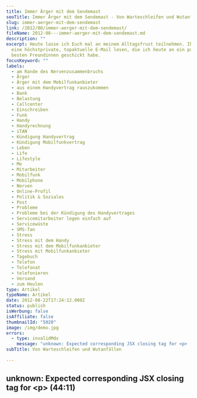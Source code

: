 ```yaml
---
title: Immer Ärger mit dem Sendemast
seoTitle: Immer Ärger mit dem Sendemast - Von Warteschleifen und Wutanfällen
slug: immer-aerger-mit-dem-sendemast
link: /2012/08/immer-aerger-mit-dem-sendemast/
fileName: 2012-08---immer-aerger-mit-dem-sendemast.md
description: ""
excerpt: Heute lasse ich Euch mal an meinem Alltagsfrust teilnehmen. Ihr dürft
  eine höchstprivate, topaktuelle E-Mail lesen, die ich heute an ein paar meiner
  besten Freundinnen geschickt habe.
focusKeyword: ""
labels:
  - am Rande des Nervenzusammenbruchs
  - Ärger
  - Ärger mit dem Mobilfunkanbieter
  - aus einem Handyvertrag rauszukommen
  - Bank
  - Belastung
  - Callcenter
  - Einschreiben
  - Funk
  - Handy
  - Handyrechnung
  - iTAN
  - Kündigung Handyvertrag
  - Kündigung Mobilfunkvertrag
  - Leben
  - Life
  - Lifestyle
  - Me
  - Mitarbeiter
  - Mobilfunk
  - Mobilphone
  - Nerven
  - Online-Profil
  - Politik & Soziales
  - Post
  - Probleme
  - Probleme bei der Kündigung des Handyvertrages
  - Servicemitarbeiter legen einfach auf
  - Servicewüste
  - SMS-Tan
  - Stress
  - Stress mit dem Handy
  - Stress mit dem Mobilfunkanbieter
  - Stress mit Mobilfunkanbieter
  - Tagebuch
  - Telefon
  - Telefonat
  - telefonieren
  - Versand
  - zum Heulen
type: Artikel
typeName: Artikel
date: 2012-08-22T17:24:12.000Z
status: publish
isWerbung: false
isAffiliate: false
thumbnailId: "5020"
image: /img/demo.jpg
errors:
  - type: invalidMdx
    message: "unknown: Expected corresponding JSX closing tag for <p> (44:11)"
subTitle: Von Warteschleifen und Wutanfällen
  
---
```


## unknown: Expected corresponding JSX closing tag for &lt;p> (44:11)

<!--
Erstmal zu meiner Verteidigung: Ich weiß, ich mache Euch verrückt, aber das tun
die Mobilfunkanbieter auch mit mir. Ich habe nun 3 Wochen lang krampfhaft
versucht, wieder zu Congstar zu wechseln (Deshalb hatte ich Euch ja vor Kurzem
auch geschrieben, dass ich wieder unter meiner alten Nummer 01xxxxxxxxx zu
erreichen bin.), was die allerdings mit aller Macht zu verhindern wussten.

![Sendemast](http://cardamonchai.com/wp-content/uploads/2012/08/einlieferungsbeleg-640x427.jpg "Beweisfoto")

Leider wurden meine geänderten Kontodaten bei Congstar nicht ins System
übertragen. Das Guthaben, welches ich auf meine Karte geladen hatte, wurde
zurückgebucht und innerhalb von 2 Tagen angemahnt, wodurch mir Kosten in Höhe
von 46,80 € entstanden sind, ohne dass ich auch nur ein einziges Mal mit der
Karte telefonieren konnte. Plus 20 Euro, die einfach in der
Congstar-Warteschleife verpufft sind. Man stelle sich vor: Durch einen zuerst
von Congstar verursachten, später von 1&amp;1 nachgeahmten Fehler beim Versand
meiner SMS-Bank-Tans wurde kurzzeitig sogar mein Bankkonto gesperrt. Ich sollte
meine 'Schulden' an Congstar überweisen, da mir sonst die Funktion 'Kontodaten
ändern' in meinem Congstar-Onlineprofil für immer verwährt bleiben würde, der
Hund beißt sich also in den Schwanz. Die Bank hatte die iTANs versendet,
allerdings kamen sie niemals bei mir an, da sich anscheinend weder 1&amp;1 noch
Congstar für die Übertragung der für mich bestimmten Kurznachrichten
verantwortlich fühlte.

![](https://s-static.ak.facebook.com/images/blank.gif)

Ich bin also bis auf Weiteres wieder unter der 01xxxxxxxxxx erreichbar, da mich
1&amp;1 (sicherlich aus Gründen) auch nach 3maliger Kündigung plus
Anwaltsschreiben (Alles per eingeschriebenem Einschreiben) nicht aus ihrem
Vertrag lassen. Sie schwören nach wie vor Stein und Bein, niemals auch nur
**einen** Brief von mir erhalten zu haben. Geschweige denn ein böses Schreiben
oder gar die beglaubigten Belege über die Auslieferung der Einschreiben bei
1&amp;1. Von den nicht mehr zählbaren Telefonaten mit 1&amp;1, bei denen ich von
einem Spezialisten zum nächsten verbunden wurde, die nicht selten mitten im
Gespräch einfach auflegten, möchte ich hier gar nicht mehr anfangen, ich habe
Euch schon oft genug damit die Ohren vollgeheult. Ich werde auf jeden Fall
weiter am Ball bleiben, auch wenn ich eigentlich schon am Ende meiner Kräfte
(und meiner Nerven) bin und gebe Euch umgehend Bescheid, sobald ich wieder eine
neue Nummer habe. Derzeit verspüre ich allerdings die dunkle Vorahnung, dass das
noch eine Weile dauern wird. Naja, wenigstens könnt Ihr mich jetzt wieder
erreichen. Ich hoffe auf Euer Verständnis. Drückt mir die Daumen und stay tuned!

Küsse an alle

Anne</blockquote> **Nachtrag vom 9.10.2012:**

Die Twitterin [@](https://twitter.com/taytomFFM) **
[taytomFFM](https://twitter.com/taytomFFM) ** hat mich soeben dazu inspiriert,
an dieser Stelle einen Nachtrag zu schreiben.

Inzwischen habe ich herausgefunden, dass eine Kündigung bei 1&amp;1 nur online
funktioniert. Ich habe das von einer ehemaligen 1&amp;1-Mitarbeiterin erfahren,
mit der ich durch Zufall ins Gespräch gekommen bin. Es handelt sich dabei um ein
sehr umständliches Verfahren. Zuerst benötigt man einen Online-Zugang. Am
einfachsten bekommt man den, indem man einfach auf der Seite von 1&amp;1 auf
'anmelden' klickt und angibt, dass man das Passwort vergessen hat. Man bekommt
dann binnen einer Woche einen Code zur Erstellung eines Passwortes per Post
zugesendet. Man kann dann direkt über das Portal kündigen. Am Ende wird man
automatisch dazu aufgefordert eine Service-Nummer anzurufen, um die Kündigung zu
bestätigen. Hier muss man wieder einen speziellen Code durchgeben. Zuerst wird
man von einer Maschine gefragt, ob man möchte, dass das Gespräch aufgezeichnet
wird. Natürlich verneint man das. Man wird an einen Mitarbeiter weitergeleitet,
der einen bittet den Namen und das Geburtsdatum zu nennen. Dazu schaltet er
übrigens ein Aufnahmegerät ein, worauf man vorher nochmal hingewiesen wird.
Daraufhin bittet man um eine schriftliche Bestätigung per Post. Leider ist
1&amp;1 allerdings nicht dazu in der Lage, diese zu versenden. Man muss also
vertrauen. Und ohne schriftlichen Beweis weiterleben.

Übrigens erfuhr ich von besagter ehemaliger 1&amp;1-Mitarbeiterin auch, dass man
automatisch nach 20 Minuten aus der Leitung fliegt, egal ob man sich mitten in
einem Gespräch befindet oder mal wieder in der Warteschleife. Ganz deckt sich
das nicht mit meinen Erlebnissen, da ich nach den unterschiedlichsten
Gesprächszeiten aus der Leitung geschmissen wurde. Allerdings bleibt mir nun
wohl auch nur noch die Möglichkeit, das Ganze hinzunehmen.

Wie einige sicher vermuten, habe ich es inzwischen tatsächlich geschafft, den
Vertrag zu kündigen. Er läuft nun im September 2013 aus (Geplant war eigentlich
April, aber man kann ja schließlich nicht alles haben.).

Ich wünsche allen, die noch mit diesem Verein zu tun haben viel Glück. Haltet
durch!

[_ **Weiterlesen...** _](/2012/10/immer-arger-mit-dem-sendemast-2/)

-->

  